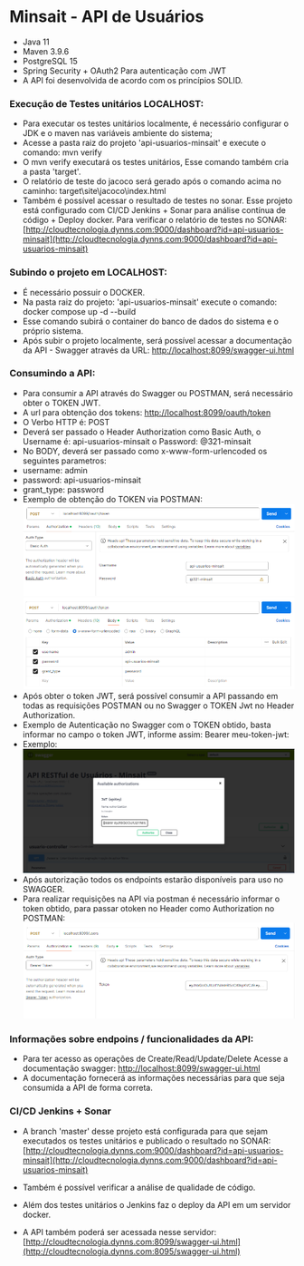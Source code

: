 # Minsait - API de Usuários

* Java 11
* Maven 3.9.6
* PostgreSQL 15
* Spring Security + OAuth2 Para autenticação com JWT
* A API foi desenvolvida de acordo com os princípios SOLID.

### Execução de Testes unitários LOCALHOST:

* Para executar os testes unitários localmente, é necessário configurar o JDK e o maven nas
  variáveis ambiente do sistema;
* Acesse a pasta raiz do projeto 'api-usuarios-minsait' e execute o comando:  mvn verify
* O mvn verify executará os testes unitários, Esse comando também cria a pasta 'target'.
* O relatório de teste do jacoco será gerado após o comando acima no
  caminho: target\site\jacoco\index.html
* Também é possível acessar o resultado de testes no sonar. Esse projeto está configurado
  com CI/CD Jenkins + Sonar para análise contínua de código + Deploy docker.
  Para verificar o relatório de testes no
  SONAR:  [http://cloudtecnologia.dynns.com:9000/dashboard?id=api-usuarios-minsait](http://cloudtecnologia.dynns.com:9000/dashboard?id=api-usuarios-minsait)

### Subindo o projeto em LOCALHOST:

* É necessário possuir o DOCKER.
* Na pasta raiz do projeto: 'api-usuarios-minsait' execute o comando: docker compose up -d --build
* Esse comando subirá o container do banco de dados do sistema e o próprio sistema.
* Após subir o projeto localmente, será possível acessar a documentação da API - Swagger através
  da URL: [http://localhost:8099/swagger-ui.html](http://localhost:8099/swagger-ui.html)

### Consumindo a API:

* Para consumir a API através do Swagger ou POSTMAN, será necessário obter o TOKEN JWT.
* A url para obtenção dos tokens: [http://localhost:8099/oauth/token](http://localhost:8099/oauth/token)
* O Verbo HTTP é: POST
* Deverá ser passado o Header Authorization como Basic Auth,
  o Username é: api-usuarios-minsait
  o Password: @321-minsait
* No BODY, deverá ser passado como x-www-form-urlencoded os seguintes parametros:
* username: admin
* password: api-usuarios-minsait
* grant_type: password
* Exemplo de obtenção do TOKEN via POSTMAN:
  ![Alt text](assets/token1.PNG)
  ![Alt text](assets/token2.PNG)
* Após obter o token JWT, será possível consumir a API passando em todas as requisições POSTMAN
  ou no Swagger o TOKEN Jwt no Header Authorization.
* Exemplo de Autenticação no Swagger com o TOKEN obtido, basta informar no campo
  o token JWT, informe assim:  Bearer meu-token-jwt:
* Exemplo:
  ![Alt text](assets/auth-swagger.PNG)
* Após autorização todos os endpoints estarão disponíveis para uso no SWAGGER.
* Para realizar requisições na API via postman é necessário informar o token obtido,
  para passar otoken no Header como Authorization no POSTMAN:
  ![Alt text](assets/token-postman.PNG)

### Informações sobre endpoins / funcionalidades da API:

* Para ter acesso as operações de Create/Read/Update/Delete
  Acesse a documentação swagger: [http://localhost:8099/swagger-ui.html](http://localhost:8099/swagger-ui.html)
* A documentação fornecerá as informações necessárias para que seja consumida a API de forma correta.

### CI/CD Jenkins + Sonar

* A branch 'master' desse projeto está configurada para que sejam executados os testes unitários
  e publicado o resultado no
  SONAR:  [http://cloudtecnologia.dynns.com:9000/dashboard?id=api-usuarios-minsait](http://cloudtecnologia.dynns.com:9000/dashboard?id=api-usuarios-minsait)

* Também é possível verificar a análise de qualidade de código.
* Além dos testes unitários o Jenkins faz o deploy da API em um servidor docker.
* A API também poderá ser acessada nesse
  servidor:  [http://cloudtecnologia.dynns.com:8099/swagger-ui.html](http://cloudtecnologia.dynns.com:8095/swagger-ui.html)